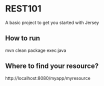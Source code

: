 # REST101
A basic project to get you started with Jersey

## How to run
mvn clean package exec:java

## Where to find your resource?
http://localhost:8080/myapp/myresource
